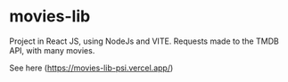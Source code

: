 # movies-lib

Project in React JS, using NodeJs and VITE. Requests made to the TMDB API, with many movies.

See here (https://movies-lib-psi.vercel.app/)
